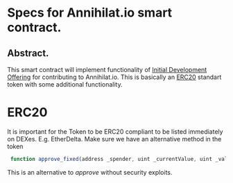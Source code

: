 # Specs for Annihilat.io smart contract.

## Abstract.

This smart contract will implement functionality of [Initial Development Offering](README.md) for contributing to Annihilat.io. This is basically an [ERC20](https://theethereum.wiki/w/index.php/ERC20_Token_Standard) standart token with some additional functionality.

# ERC20

It is important for the Token to be ERC20 compliant to be listed immediately on DEXes. E.g. EtherDelta. Make sure we have an alternative method in the token 

```javascript
 function approve_fixed(address _spender, uint _currentValue, uint _value) returns (bool success) {
 ```

This is an alternative to *approve* without security exploits.

